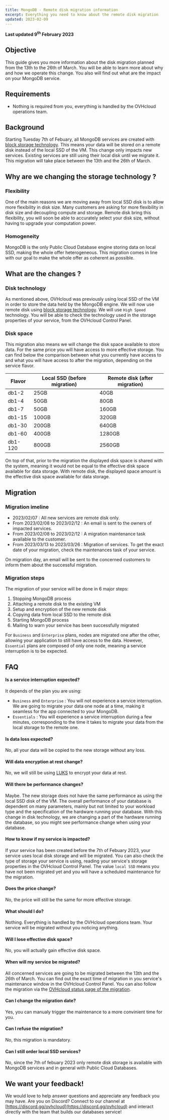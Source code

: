 ```yaml
---
title: MongoDB - Remote disk migration information
excerpt: Everything you need to know about the remote disk migration 
updated: 2023-02-09
---
```


**Last updated 9<sup>th</sup> February 2023**

## Objective

This guide gives you more information about the disk migration planned from the 13th to the 26th of March. You will be able to learn more about why and how we operate this change. You also will find out what are the impact on your MongoDB service.

## Requirements

- Nothing is required from you, everything is handled by the OVHcloud operations team.

## Background

Starting Tuesday 7th of Febuary, all MongoDB services are created with [block storage technology](https://www.ovhcloud.com/en-ie/public-cloud/block-storage/). This means your data will be stored on a remote disk instead of the local SSD of the VM. This change only impacts new services. Existing services are still using their local disk until we migrate it. This migration will take place between the 13th and the 26th of March. 

## Why are we changing the storage technology ?

### Flexibility

One of the main reasons we are moving away from local SSD disk is to allow more flexibility in disk size. Many customers are asking for more flexibility in disk size and decoupling compute and storage. Remote disk bring this flexibility, you will soon be able to accurately select your disk size, without having to upgrade your computation power.

### Homogeneity

MongoDB is the only Public Cloud Database engine storing data on local SSD, making the whole offer heterogeneous. This migration comes in line with our goal to make the whole offer as coherent as possible.

## What are the changes ?

### Disk technology

As mentioned above, OVHcloud was previously using local SSD of the VM in order to store the data held by the MongoDB engine. We will now use remote disk using [block storage technology](https://www.ovhcloud.com/en-ie/public-cloud/block-storage/). We will use `High Speed` technology. You will be able to check the technology used in the storage properties of your service, from the OVHcloud Control Panel.

### Disk space

This migration also means we will change the disk space available to store data. For the same price you will have access to more effective storage. You can find below the comparison between what you currently have access to and what you will have access to after the migration, depending on the service flavor.

| Flavor  | Local SSD (before migration) | Remote disk (after migration) |
|---------|------------------------------|-------------------------------|
| db1-2   |              25GB            |               40GB            |
| db1-4   |              50GB            |               80GB            |
| db1-7   |              50GB            |              160GB            |
| db1-15  |              100GB           |              320GB            |
| db1-30  |              200GB           |              640GB            |
| db1-60  |              400GB           |              1280GB           |
| db1-120 |              800GB           |              2560GB           |

On top of that, prior to the migration the displayed disk space is shared with the system, meaning it would not be equal to the effective disk space available for data storage. With remote disk, the displayed space amount is the effective disk space available for data storage.

## Migration

### Migration imeline

- 2023/02/07 : All new services are remote disk only.
- From 2023/02/08 to 2023/02/12 : An email is sent to the owners of impacted services.
- From 2023/02/08 to 2023/02/12 : A migration maintenance task available to the customer.
- From 2023/03/13 to 2023/03/26 : Migration of services. To get the exact date of your migration, check the maintenances task of your service.

On migration day, an email will be sent to the concerned customers to inform them about the successful migration.

### Migration steps

The migration of your service will be done in 6 major steps:

1. Stopping MongoDB process
2. Attaching a remote disk to the existing VM
3. Setup and encryption of the new remote disk
4. Copying data from local SSD to the remote disk
5. Starting MongoDB process
6. Mailing to warn your service has been successfully migrated

For `Business` and `Enterprise` plans, nodes are migrated one after the other, allowing your application to still have access to the data.
However, `Essential` plans are composed of only one node, meaning a service interruption is to be expected.

## FAQ

#### Is a service interruption expected?

It depends of the plan you are using:

- `Business` and `Enterprise` : You will not experience a service interruption. We are going to migrate your data one node at a time, making it seamless for the app connected to your MongoDB.
- `Essentials` : You will experience a service interruption during a few minutes, corresponding to the time it takes to migrate your data from the local storage to the remote one.

#### Is data loss expected?

No, all your data will be copied to the new storage without any loss.

#### Will data encryption at rest change?

No, we will still be using [LUKS](https://en.wikipedia.org/wiki/Linux_Unified_Key_Setup) to encrypt your data at rest.

#### Will there be performance changes?

Maybe. The new storage does not have the same performance as using the local SSD disk of the VM. The overall performance of your database is dependent on many parameters, mainly but not limited to your workload type and the specification of the hardware running your database. With this change in disk technology, we are changing a part of the hardware running the database, so you might see performance change when using your database.

#### How to know if my service is impacted?

If your service has been created before the 7th of Febuary 2023, your service uses local disk storage and will be migrated. You can also check the type of storage your service is using, reading your service's storage properties in the OVHcloud Control Panel. The value `local SSD` means you have not been migrated yet and you will have a scheduled maintenance for the migration.

#### Does the price change?

No, the price will still be the same for more effective storage.

#### What should I do?

Nothing. Everything is handled by the OVHcloud operations team. Your service will be migrated without you noticing anything. 

#### Will I lose effective disk space?

No, you will actually gain effective disk space. 

#### When will my service be migrated?

All concerned services are going to be migrated between the 13th and the 26th of March. You can find out the exact time of migration in you service's maintenance window in the OVHcloud Control Panel. You can also follow the migration via the [OVHcloud status page of the migration](https://public-cloud.status-ovhcloud.com/incidents/4wbsn6c6ys85).

#### Can I change the migration date?

Yes, you can manualy trigger the maintenance to a more convinient time for you.

#### Can I refuse the migration?

No, this migration is mandatory.

#### Can I still order local SSD services?

No, since the 7th of febuary 2023 only remote disk storage is available with MongoDB services and in general with Public Cloud Databases.

## We want your feedback!

We would love to help answer questions and appreciate any feedback you may have.
Are you on Discord? Connect to our channel at [https://discord.gg/ovhcloud](https://discord.gg/ovhcloud) and interact directly with the team that builds our databases service!
